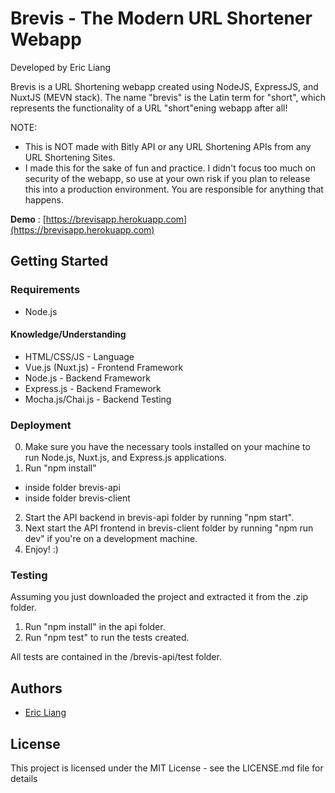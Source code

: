 # Brevis - The Modern URL Shortener Webapp
Developed by Eric Liang

Brevis is a URL Shortening webapp created using NodeJS, ExpressJS, and NuxtJS (MEVN stack). The name "brevis" is the Latin term for "short", which represents the functionality of a URL "short"ening webapp after all!

NOTE:
- This is NOT made with Bitly API or any URL Shortening APIs from any URL Shortening Sites.
- I made this for the sake of fun and practice. I didn't focus too much on security of the webapp, so use at your own risk if you plan to release this into a production environment. You are responsible for anything that happens.

**Demo**
: [https://brevisapp.herokuapp.com](https://brevisapp.herokuapp.com)

## Getting Started
### Requirements
- Node.js

#### Knowledge/Understanding
- HTML/CSS/JS - Language
- Vue.js (Nuxt.js) - Frontend Framework
- Node.js - Backend Framework
- Express.js - Backend Framework
- Mocha.js/Chai.js - Backend Testing

### Deployment
0. Make sure you have the necessary tools installed on your machine to run Node.js, Nuxt.js, and Express.js applications.
1. Run "npm install"
  - inside folder brevis-api
  - inside folder brevis-client
2. Start the API backend in brevis-api folder by running "npm start".
3. Next start the API frontend in brevis-client folder by running "npm run dev" if you're on a development machine.
4. Enjoy! :)

### Testing
Assuming you just downloaded the project and extracted it from the .zip folder.
1. Run "npm install" in the api folder.
2. Run "npm test" to run the tests created.

All tests are contained in the /brevis-api/test folder.

## Authors
- [Eric Liang](https://www.eric-liang.com)

## License
This project is licensed under the MIT License - see the LICENSE.md file for details
